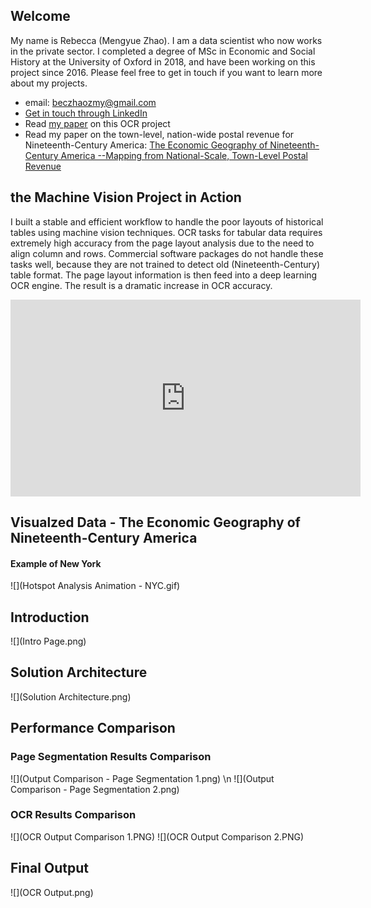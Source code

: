 ## Welcome

My name is Rebecca (Mengyue Zhao). I am a data scientist who now works in the private sector. I completed a degree of MSc in Economic and Social History at the University of Oxford in 2018, and have been working on this project since 2016. Please feel free to get in touch if you want to learn more about my projects. 
- email: beczhaozmy@gmail.com
- [Get in touch through LinkedIn](https://www.linkedin.com/in/mengyue-rebecca-zhao-a15bb8111/)
- Read [my paper](https://www.linkedin.com/posts/mengyue-rebecca-zhao-a15bb8111_machine-vision-tools-enhancement-for-ocr-activity-6893647253307736064-dONL?utm_source=linkedin_share&utm_medium=member_desktop_web) on this OCR project
- Read my paper on the town-level, nation-wide postal revenue for Nineteenth-Century America: [The Economic Geography of Nineteenth-Century America --Mapping from National-Scale, Town-Level Postal Revenue](https://github.com/becZzZhao/CVHistorical/blob/decb15239f242eb1f2b5e652fa10f86b2a2c83c4/20220607%20The%20Economic%20Geography%20of%2019th%20Century%20America%20-%20Edit%201%20-%20Mengyue%20Zhao.pdf)


## the Machine Vision Project in Action
I built a stable and efficient workflow to handle the poor layouts of historical tables using machine vision techniques. OCR tasks for tabular data requires extremely high accuracy from the page layout analysis due to the need to align column and rows. Commercial software packages do not handle these tasks well, because they are not trained to detect old (Nineteenth-Century) table format. The page layout information is then feed into a deep learning OCR engine. The result is a dramatic increase in OCR accuracy.

<p align="center">
<iframe width="560" height="315" src="https://www.youtube.com/embed/Jh_KobCtuIQ" title="YouTube video player" frameborder="0" allow="accelerometer; autoplay; clipboard-write; encrypted-media; gyroscope; picture-in-picture" allowfullscreen></iframe>
</p>

## Visualzed Data - The Economic Geography of Nineteenth-Century America <br/>
#### Example of New York
 ![](Hotspot Analysis Animation - NYC.gif)

## Introduction 
![](Intro Page.png)
## Solution Architecture
![](Solution Architecture.png)
## Performance Comparison
### Page Segmentation Results Comparison
![](Output Comparison - Page Segmentation 1.png)
\n
![](Output Comparison - Page Segmentation 2.png)
### OCR Results Comparison
![](OCR Output Comparison 1.PNG)
![](OCR Output Comparison 2.PNG)
## Final Output
![](OCR Output.png)


